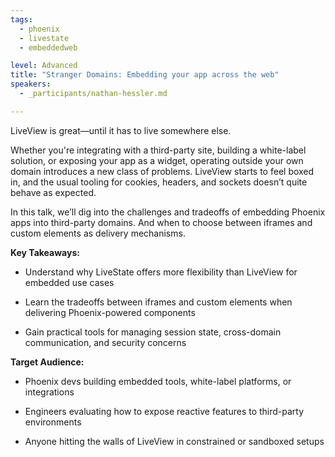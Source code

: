 ```yaml
---
tags: 
  - phoenix
  - livestate
  - embeddedweb

level: Advanced
title: "Stranger Domains: Embedding your app across the web"
speakers: 
  - _participants/nathan-hessler.md

---
```

LiveView is great—until it has to live somewhere else.

Whether you're integrating with a third-party site, building a white-label solution, or exposing your app as a widget, operating outside your own domain introduces a new class of problems. LiveView starts to feel boxed in, and the usual tooling for cookies, headers, and sockets doesn’t quite behave as expected.

In this talk, we’ll dig into the challenges and tradeoffs of embedding Phoenix apps into third-party domains. And when to choose between iframes and custom elements as delivery mechanisms.

**Key Takeaways:**

- Understand why LiveState offers more flexibility than LiveView for embedded use cases

- Learn the tradeoffs between iframes and custom elements when delivering Phoenix-powered components

- Gain practical tools for managing session state, cross-domain communication, and security concerns

**Target Audience:**

- Phoenix devs building embedded tools, white-label platforms, or integrations

- Engineers evaluating how to expose reactive features to third-party environments

- Anyone hitting the walls of LiveView in constrained or sandboxed setups
